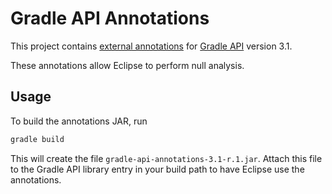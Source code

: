 # Gradle API Annotations

This project contains [external annotations](https://wiki.eclipse.org/JDT_Core/Null_Analysis/External_Annotations) for
[Gradle API](https://gradle.org/) version 3.1.

These annotations allow Eclipse to perform null analysis.

## Usage

To build the annotations JAR, run

```bash
gradle build
```

This will create the file `gradle-api-annotations-3.1-r.1.jar`. Attach this file to the
Gradle API library entry in your build path to have Eclipse use the annotations.